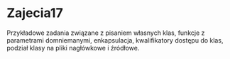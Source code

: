 # Zajecia17
Przykładowe zadania związane z pisaniem własnych klas, funkcje z parametrami domniemanymi, enkapsulacja, kwalifikatory dostępu do klas, podział klasy na pliki nagłówkowe i źródłowe.

